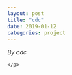 ```yaml
---
layout: post
title: "cdc"
date: 2019-01-12
categories: project
---
```


*By cdc*

<html>
  <head>

  </head>
  <body>
    <p style="margin-top: 0">
      
    </p>
  </body>
</html>
